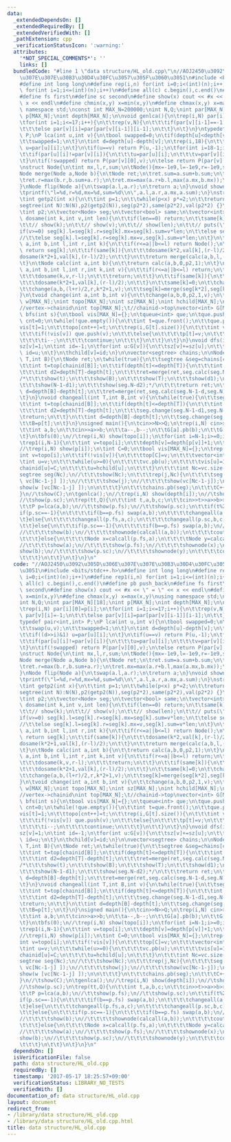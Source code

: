 ```yaml
---
data:
  _extendedDependsOn: []
  _extendedRequiredBy: []
  _extendedVerifiedWith: []
  _pathExtension: cpp
  _verificationStatusIcon: ':warning:'
  attributes:
    '*NOT_SPECIAL_COMMENTS*': ''
    links: []
  bundledCode: "#line 1 \"data structure/HL_old.cpp\"\n//AOJ2450\u3092\u305D\u306E\
    \u307E\u307E\u30B3\u30D4\u30FC\u3057\u305F\u3060\u3051\n#include <bits/stdc++.h>\n\
    #define int long long\n#define rep(i,n) for(int i=0;i<(int)(n);i++)\n#define rep1(i,n)\
    \ for(int i=1;i<=(int)(n);i++)\n#define all(c) c.begin(),c.end()\n#define pb push_back\n\
    #define fs first\n#define sc second\n#define show(x) cout << #x << \" = \" <<\
    \ x << endl\n#define chmin(x,y) x=min(x,y)\n#define chmax(x,y) x=max(x,y)\nusing\
    \ namespace std;\nconst int MAX_N=200000;\nint N,Q;\nint par[MAX_N][18];\nint\
    \ p[MAX_N];\nint depth[MAX_N];\n\nvoid genlca(){\n\trep(i,N) par[i][0]=p[i];\n\
    \tfor(int i=1;i<=17;i++){\n\t\trep(v,N){\n\t\t\tif(par[v][i-1]==-1) par[v][i]=-1;\n\
    \t\t\telse par[v][i]=par[par[v][i-1]][i-1];\n\t\t}\n\t}\n}\ntypedef pair<int,int>\
    \ P;\nP lca(int u,int v){\n\tbool swapped=0;\n\tif(depth[u]<depth[v]){\n\t\tswap(u,v);\n\
    \t\tswapped=1;\n\t}\n\tint d=depth[u]-depth[v];\n\trep(i,18){\n\t\tif((d>>i)&1)\
    \ u=par[u][i];\n\t}\n\tif(u==v) return P(u,-1);\n\tfor(int i=18-1;i>=0;i--){\n\
    \t\tif(par[u][i]!=par[v][i]){\n\t\t\tu=par[u][i];\n\t\t\tv=par[v][i];\n\t\t}\n\
    \t}\n\tif(!swapped) return P(par[v][0],v);\n\telse return P(par[v][0],u);\n}\n\
    \nstruct Node{\n\tint mx,l,r,sum;\n\tNode(){mx=-1e9,l=-1e9,r=-1e9,sum=0;}\n};\n\
    Node merge(Node a,Node b){\n\tNode ret;\n\tret.sum=a.sum+b.sum;\n\tret.l=max(a.l,a.sum+b.l);\n\
    \tret.r=max(b.r,b.sum+a.r);\n\tret.mx=max(a.r+b.l,max(a.mx,b.mx));\n\treturn ret;\n\
    }\nNode flip(Node a){\n\tswap(a.l,a.r);\n\treturn a;\n}\nvoid shownode(Node a){\n\
    \tprintf(\"l=%d,r=%d,mx=%d,sum=%d\\n\",a.l,a.r,a.mx,a.sum);\n}\nstruct segtree{\n\
    \tint getp2(int x){\n\t\tint p=1;\n\t\twhile(p<x) p*=2;\n\t\treturn p;\n\t}\n\t\
    segtree(int N):N(N),p2(getp2(N)),seg(p2*2),same(p2*2),val(p2*2) {}\n\tint N;\n\
    \tint p2;\n\tvector<Node> seg;\n\tvector<bool> same;\n\tvector<int> val;\n\tvoid\
    \ dosame(int k,int v,int len){\n\t\tif(len==0) return;\n\t\tsame[k]=1,val[k]=v;\n\
    \t\t// show(k);\n\t\t// show(v);\n\t\t// show(len);\n\t\t// puts(\"\");\n\t\t\
    if(v>=0) seg[k].l=seg[k].r=seg[k].mx=seg[k].sum=v*len;\n\t\telse seg[k].l=seg[k].r=seg[k].mx=v,seg[k].sum=v*len;\n\
    //\t\telse seg[k].l=seg[k].r=seg[k].mx=v,seg[k].sum=v*len;\n\t}\n\tNode calc(int\
    \ a,int b,int l,int r,int k){\n\t\tif(r<=a||b<=l) return Node();\n\t\tif(a<=l&&r<=b)\
    \ return seg[k];\n\t\tif(same[k]){\n\t\t\tdosame(k*2,val[k],(r-l)/2);\n\t\t\t\
    dosame(k*2+1,val[k],(r-l)/2);\n\t\t}\n\t\treturn merge(calc(a,b,l,(l+r)/2,k*2),calc(a,b,(l+r)/2,r,k*2+1));\n\
    \t}\n\tNode calc(int a,int b){\n\t\treturn calc(a,b,0,p2,1);\n\t}\n\tvoid change(int\
    \ a,int b,int l,int r,int k,int v){\n\t\tif(r<=a||b<=l) return;\n\t\tif(a<=l&&r<=b){\n\
    \t\t\tdosame(k,v,r-l);\n\t\t\treturn;\n\t\t}\n\t\tif(same[k]){\n\t\t\tdosame(k*2,val[k],(r-l)/2);\n\
    \t\t\tdosame(k*2+1,val[k],(r-l)/2);\n\t\t}\n\t\tsame[k]=0;\n\t\tchange(a,b,l,(l+r)/2,k*2,v);\n\
    \t\tchange(a,b,(l+r)/2,r,k*2+1,v);\n\t\tseg[k]=merge(seg[k*2],seg[k*2+1]);\n\t\
    }\n\tvoid change(int a,int b,int v){\n\t\tchange(a,b,0,p2,1,v);\n\t}\n};\n\nint\
    \ w[MAX_N];\nint topo[MAX_N];\nint sz[MAX_N];\nint hchild[MAX_N];\nint chainid[MAX_N];\t\
    //vertex->chainid\nint top[MAX_N];\t//chainid->top\nvector<int> G[MAX_N];\nvoid\
    \ bfs(int s){\n\tbool vis[MAX_N]={};\n\tqueue<int> que;\n\tque.push(s);\n\tint\
    \ cnt=0;\n\twhile(!que.empty()){\n\t\tint t=que.front();\n\t\tque.pop();\n\t\t\
    vis[t]=1;\n\t\ttopo[cnt++]=t;\n\t\trep(i,G[t].size()){\n\t\t\tint v=G[t][i];\n\
    \t\t\tif(!vis[v]) que.push(v);\n\t\t\telse{\n\t\t\t\tp[t]=v;\n\t\t\t\tG[t].erase(G[t].begin()+i);\n\
    \t\t\t\ti--;\n\t\t\t\tcontinue;\n\t\t\t}\n\t\t}\n\t}\n}\nvoid dfs(int v){\n\t\
    sz[v]=1;\n\tint id=-1;\n\tfor(int u:G[v]){\n\t\tsz[v]+=sz[u];\n\t\tif(id<0||sz[u]>sz[id])\
    \ id=u;\n\t}\n\thchild[v]=id;\n}\n\nvector<segtree> chains;\n\nNode calcall(int\
    \ T,int B){\n\tNode ret;\n\twhile(true){\n\t\tsegtree &seg=chains[chainid[B]];\n\
    \t\tint t=top[chainid[B]];\n\t\tif(depth[t]<=depth[T]){\n\t\t\tint d1=depth[B]-depth[t];\n\
    \t\t\tint d2=depth[T]-depth[t];\n\t\t\tret=merge(ret,seg.calc(seg.N-1-d1,seg.N-d2));\n\
    /*\t\t\tshow(t);\n\t\t\tshow(B);\n\t\t\tshow(T);\n\t\t\tshow(d1);\n\t\t\tshow(d2);\n\
    \t\t\tshow(N-1-d1);\n\t\t\tshow(seg.N-d2);*/\n\t\t\treturn ret;\n\t\t}\n\t\tint\
    \ d=depth[B]-depth[t];\n\t\tret=merge(ret,seg.calc(seg.N-1-d,seg.N));\n\t\tB=p[t];\n\
    \t}\n}\nvoid changeall(int T,int B,int v){\n\twhile(true){\n\t\tsegtree &seg=chains[chainid[B]];\n\
    \t\tint t=top[chainid[B]];\n\t\tif(depth[t]<=depth[T]){\n\t\t\tint d1=depth[B]-depth[t];\n\
    \t\t\tint d2=depth[T]-depth[t];\n\t\t\tseg.change(seg.N-1-d1,seg.N-d2,v);\n\t\t\
    \treturn;\n\t\t}\n\t\tint d=depth[B]-depth[t];\n\t\tseg.change(seg.N-1-d,seg.N,v);\n\
    \t\tB=p[t];\n\t}\n}\nsigned main(){\n\tcin>>N>>Q;\n\trep(i,N) cin>>w[i];\n\trep(i,N-1){\n\
    \t\tint a,b;\n\t\tcin>>a>>b;\n\t\ta--,b--;\n\t\tG[a].pb(b);\n\t\tG[b].pb(a);\n\
    \t}\n\tbfs(0);\n//\trep(i,N) show(topo[i]);\n\tfor(int i=N-1;i>=0;i--) dfs(topo[i]);\n\
    \trep1(i,N-1){\n\t\tint v=topo[i];\n\t\tdepth[v]=depth[p[v]]+1;\n\t}\n\tp[0]=-1;\n\
    //\trep(i,N) show(p[i]);\n\tint C=0;\n\tbool vis[MAX_N]={};\n\trep(i,N){\n\t\t\
    int v=topo[i];\n\t\tif(!vis[v]){\n\t\t\ttop[C]=v;\n\t\t\tvector<int> vc;\n\t\t\
    \tint u=v;\n\t\t\twhile(u>=0){\n\t\t\t\tvc.pb(u);\n\t\t\t\tvis[u]=1;\n\t\t\t\t\
    chainid[u]=C;\n\t\t\t\tu=hchild[u];\n\t\t\t}\n\t\t\tint Nc=vc.size();\n\t\t\t\
    segtree seg(Nc);\n//\t\t\tshow(Nc);\n\t\t\trep(j,Nc){\n\t\t\t\tseg.change(j,j+1,w[\
    \ vc[Nc-1-j] ]);\n//\t\t\t\tshow(j);\n//\t\t\t\tshow(vc[Nc-1-j]);\n//\t\t\t\t\
    show(w [vc[Nc-1-j] ]);\n\n\t\t\t}\n\t\t\tchains.pb(seg);\n\t\t\tC++;\n\t\t}\n\t\
    }\n//\tshow(C);\n\tgenlca();\n//\trep(i,N) show(depth[i]);\n//\tshow(p.fs);\n\
    //\tshow(p.sc);\n\trep(tt,Q){\n\t\tint t,a,b,c;\n\t\tcin>>t>>a>>b>>c;\n\t\ta--,b--;\n\
    \t\tP p=lca(a,b);\n//\t\tshow(p.fs);\n//\t\tshow(p.sc);\n\t\tif(t%2){\n\t\t\t\
    if(p.sc==-1){\n\t\t\t\tif(b==p.fs) swap(a,b);\n\t\t\t\tchangeall(a,b,c);\n\t\t\
    \t}else{\n\t\t\t\tchangeall(p.fs,a,c);\n\t\t\t\tchangeall(p.sc,b,c);\n\t\t\t}\n\
    \t\t}else{\n\t\t\tif(p.sc==-1){\n\t\t\t\tif(b==p.fs) swap(a,b);\n//\t\t\t\tshow(a);\n\
    //\t\t\t\tshow(b);\n//\t\t\t\tshownode(calcall(a,b));\n\t\t\t\tcout<<calcall(a,b).mx<<endl;\n\
    \t\t\t}else{\n\t\t\t\tNode x=calcall(p.fs,a);\n\t\t\t\tNode y=calcall(p.sc,b);\n\
    //\t\t\t\tshow(a);\n//\t\t\t\tshow(p.fs);\n//\t\t\t\tshownode(x);\n//\t\t\t\t\
    show(b);\n//\t\t\t\tshow(p.sc);\n//\t\t\t\tshownode(y);\n\t\t\t\tcout<<merge(x,flip(y)).mx<<endl;\n\
    \t\t\t}\n\t\t}\n\t}\n}\n"
  code: "//AOJ2450\u3092\u305D\u306E\u307E\u307E\u30B3\u30D4\u30FC\u3057\u305F\u3060\
    \u3051\n#include <bits/stdc++.h>\n#define int long long\n#define rep(i,n) for(int\
    \ i=0;i<(int)(n);i++)\n#define rep1(i,n) for(int i=1;i<=(int)(n);i++)\n#define\
    \ all(c) c.begin(),c.end()\n#define pb push_back\n#define fs first\n#define sc\
    \ second\n#define show(x) cout << #x << \" = \" << x << endl\n#define chmin(x,y)\
    \ x=min(x,y)\n#define chmax(x,y) x=max(x,y)\nusing namespace std;\nconst int MAX_N=200000;\n\
    int N,Q;\nint par[MAX_N][18];\nint p[MAX_N];\nint depth[MAX_N];\n\nvoid genlca(){\n\
    \trep(i,N) par[i][0]=p[i];\n\tfor(int i=1;i<=17;i++){\n\t\trep(v,N){\n\t\t\tif(par[v][i-1]==-1)\
    \ par[v][i]=-1;\n\t\t\telse par[v][i]=par[par[v][i-1]][i-1];\n\t\t}\n\t}\n}\n\
    typedef pair<int,int> P;\nP lca(int u,int v){\n\tbool swapped=0;\n\tif(depth[u]<depth[v]){\n\
    \t\tswap(u,v);\n\t\tswapped=1;\n\t}\n\tint d=depth[u]-depth[v];\n\trep(i,18){\n\
    \t\tif((d>>i)&1) u=par[u][i];\n\t}\n\tif(u==v) return P(u,-1);\n\tfor(int i=18-1;i>=0;i--){\n\
    \t\tif(par[u][i]!=par[v][i]){\n\t\t\tu=par[u][i];\n\t\t\tv=par[v][i];\n\t\t}\n\
    \t}\n\tif(!swapped) return P(par[v][0],v);\n\telse return P(par[v][0],u);\n}\n\
    \nstruct Node{\n\tint mx,l,r,sum;\n\tNode(){mx=-1e9,l=-1e9,r=-1e9,sum=0;}\n};\n\
    Node merge(Node a,Node b){\n\tNode ret;\n\tret.sum=a.sum+b.sum;\n\tret.l=max(a.l,a.sum+b.l);\n\
    \tret.r=max(b.r,b.sum+a.r);\n\tret.mx=max(a.r+b.l,max(a.mx,b.mx));\n\treturn ret;\n\
    }\nNode flip(Node a){\n\tswap(a.l,a.r);\n\treturn a;\n}\nvoid shownode(Node a){\n\
    \tprintf(\"l=%d,r=%d,mx=%d,sum=%d\\n\",a.l,a.r,a.mx,a.sum);\n}\nstruct segtree{\n\
    \tint getp2(int x){\n\t\tint p=1;\n\t\twhile(p<x) p*=2;\n\t\treturn p;\n\t}\n\t\
    segtree(int N):N(N),p2(getp2(N)),seg(p2*2),same(p2*2),val(p2*2) {}\n\tint N;\n\
    \tint p2;\n\tvector<Node> seg;\n\tvector<bool> same;\n\tvector<int> val;\n\tvoid\
    \ dosame(int k,int v,int len){\n\t\tif(len==0) return;\n\t\tsame[k]=1,val[k]=v;\n\
    \t\t// show(k);\n\t\t// show(v);\n\t\t// show(len);\n\t\t// puts(\"\");\n\t\t\
    if(v>=0) seg[k].l=seg[k].r=seg[k].mx=seg[k].sum=v*len;\n\t\telse seg[k].l=seg[k].r=seg[k].mx=v,seg[k].sum=v*len;\n\
    //\t\telse seg[k].l=seg[k].r=seg[k].mx=v,seg[k].sum=v*len;\n\t}\n\tNode calc(int\
    \ a,int b,int l,int r,int k){\n\t\tif(r<=a||b<=l) return Node();\n\t\tif(a<=l&&r<=b)\
    \ return seg[k];\n\t\tif(same[k]){\n\t\t\tdosame(k*2,val[k],(r-l)/2);\n\t\t\t\
    dosame(k*2+1,val[k],(r-l)/2);\n\t\t}\n\t\treturn merge(calc(a,b,l,(l+r)/2,k*2),calc(a,b,(l+r)/2,r,k*2+1));\n\
    \t}\n\tNode calc(int a,int b){\n\t\treturn calc(a,b,0,p2,1);\n\t}\n\tvoid change(int\
    \ a,int b,int l,int r,int k,int v){\n\t\tif(r<=a||b<=l) return;\n\t\tif(a<=l&&r<=b){\n\
    \t\t\tdosame(k,v,r-l);\n\t\t\treturn;\n\t\t}\n\t\tif(same[k]){\n\t\t\tdosame(k*2,val[k],(r-l)/2);\n\
    \t\t\tdosame(k*2+1,val[k],(r-l)/2);\n\t\t}\n\t\tsame[k]=0;\n\t\tchange(a,b,l,(l+r)/2,k*2,v);\n\
    \t\tchange(a,b,(l+r)/2,r,k*2+1,v);\n\t\tseg[k]=merge(seg[k*2],seg[k*2+1]);\n\t\
    }\n\tvoid change(int a,int b,int v){\n\t\tchange(a,b,0,p2,1,v);\n\t}\n};\n\nint\
    \ w[MAX_N];\nint topo[MAX_N];\nint sz[MAX_N];\nint hchild[MAX_N];\nint chainid[MAX_N];\t\
    //vertex->chainid\nint top[MAX_N];\t//chainid->top\nvector<int> G[MAX_N];\nvoid\
    \ bfs(int s){\n\tbool vis[MAX_N]={};\n\tqueue<int> que;\n\tque.push(s);\n\tint\
    \ cnt=0;\n\twhile(!que.empty()){\n\t\tint t=que.front();\n\t\tque.pop();\n\t\t\
    vis[t]=1;\n\t\ttopo[cnt++]=t;\n\t\trep(i,G[t].size()){\n\t\t\tint v=G[t][i];\n\
    \t\t\tif(!vis[v]) que.push(v);\n\t\t\telse{\n\t\t\t\tp[t]=v;\n\t\t\t\tG[t].erase(G[t].begin()+i);\n\
    \t\t\t\ti--;\n\t\t\t\tcontinue;\n\t\t\t}\n\t\t}\n\t}\n}\nvoid dfs(int v){\n\t\
    sz[v]=1;\n\tint id=-1;\n\tfor(int u:G[v]){\n\t\tsz[v]+=sz[u];\n\t\tif(id<0||sz[u]>sz[id])\
    \ id=u;\n\t}\n\thchild[v]=id;\n}\n\nvector<segtree> chains;\n\nNode calcall(int\
    \ T,int B){\n\tNode ret;\n\twhile(true){\n\t\tsegtree &seg=chains[chainid[B]];\n\
    \t\tint t=top[chainid[B]];\n\t\tif(depth[t]<=depth[T]){\n\t\t\tint d1=depth[B]-depth[t];\n\
    \t\t\tint d2=depth[T]-depth[t];\n\t\t\tret=merge(ret,seg.calc(seg.N-1-d1,seg.N-d2));\n\
    /*\t\t\tshow(t);\n\t\t\tshow(B);\n\t\t\tshow(T);\n\t\t\tshow(d1);\n\t\t\tshow(d2);\n\
    \t\t\tshow(N-1-d1);\n\t\t\tshow(seg.N-d2);*/\n\t\t\treturn ret;\n\t\t}\n\t\tint\
    \ d=depth[B]-depth[t];\n\t\tret=merge(ret,seg.calc(seg.N-1-d,seg.N));\n\t\tB=p[t];\n\
    \t}\n}\nvoid changeall(int T,int B,int v){\n\twhile(true){\n\t\tsegtree &seg=chains[chainid[B]];\n\
    \t\tint t=top[chainid[B]];\n\t\tif(depth[t]<=depth[T]){\n\t\t\tint d1=depth[B]-depth[t];\n\
    \t\t\tint d2=depth[T]-depth[t];\n\t\t\tseg.change(seg.N-1-d1,seg.N-d2,v);\n\t\t\
    \treturn;\n\t\t}\n\t\tint d=depth[B]-depth[t];\n\t\tseg.change(seg.N-1-d,seg.N,v);\n\
    \t\tB=p[t];\n\t}\n}\nsigned main(){\n\tcin>>N>>Q;\n\trep(i,N) cin>>w[i];\n\trep(i,N-1){\n\
    \t\tint a,b;\n\t\tcin>>a>>b;\n\t\ta--,b--;\n\t\tG[a].pb(b);\n\t\tG[b].pb(a);\n\
    \t}\n\tbfs(0);\n//\trep(i,N) show(topo[i]);\n\tfor(int i=N-1;i>=0;i--) dfs(topo[i]);\n\
    \trep1(i,N-1){\n\t\tint v=topo[i];\n\t\tdepth[v]=depth[p[v]]+1;\n\t}\n\tp[0]=-1;\n\
    //\trep(i,N) show(p[i]);\n\tint C=0;\n\tbool vis[MAX_N]={};\n\trep(i,N){\n\t\t\
    int v=topo[i];\n\t\tif(!vis[v]){\n\t\t\ttop[C]=v;\n\t\t\tvector<int> vc;\n\t\t\
    \tint u=v;\n\t\t\twhile(u>=0){\n\t\t\t\tvc.pb(u);\n\t\t\t\tvis[u]=1;\n\t\t\t\t\
    chainid[u]=C;\n\t\t\t\tu=hchild[u];\n\t\t\t}\n\t\t\tint Nc=vc.size();\n\t\t\t\
    segtree seg(Nc);\n//\t\t\tshow(Nc);\n\t\t\trep(j,Nc){\n\t\t\t\tseg.change(j,j+1,w[\
    \ vc[Nc-1-j] ]);\n//\t\t\t\tshow(j);\n//\t\t\t\tshow(vc[Nc-1-j]);\n//\t\t\t\t\
    show(w [vc[Nc-1-j] ]);\n\n\t\t\t}\n\t\t\tchains.pb(seg);\n\t\t\tC++;\n\t\t}\n\t\
    }\n//\tshow(C);\n\tgenlca();\n//\trep(i,N) show(depth[i]);\n//\tshow(p.fs);\n\
    //\tshow(p.sc);\n\trep(tt,Q){\n\t\tint t,a,b,c;\n\t\tcin>>t>>a>>b>>c;\n\t\ta--,b--;\n\
    \t\tP p=lca(a,b);\n//\t\tshow(p.fs);\n//\t\tshow(p.sc);\n\t\tif(t%2){\n\t\t\t\
    if(p.sc==-1){\n\t\t\t\tif(b==p.fs) swap(a,b);\n\t\t\t\tchangeall(a,b,c);\n\t\t\
    \t}else{\n\t\t\t\tchangeall(p.fs,a,c);\n\t\t\t\tchangeall(p.sc,b,c);\n\t\t\t}\n\
    \t\t}else{\n\t\t\tif(p.sc==-1){\n\t\t\t\tif(b==p.fs) swap(a,b);\n//\t\t\t\tshow(a);\n\
    //\t\t\t\tshow(b);\n//\t\t\t\tshownode(calcall(a,b));\n\t\t\t\tcout<<calcall(a,b).mx<<endl;\n\
    \t\t\t}else{\n\t\t\t\tNode x=calcall(p.fs,a);\n\t\t\t\tNode y=calcall(p.sc,b);\n\
    //\t\t\t\tshow(a);\n//\t\t\t\tshow(p.fs);\n//\t\t\t\tshownode(x);\n//\t\t\t\t\
    show(b);\n//\t\t\t\tshow(p.sc);\n//\t\t\t\tshownode(y);\n\t\t\t\tcout<<merge(x,flip(y)).mx<<endl;\n\
    \t\t\t}\n\t\t}\n\t}\n}\n"
  dependsOn: []
  isVerificationFile: false
  path: data structure/HL_old.cpp
  requiredBy: []
  timestamp: '2017-05-17 18:25:57+09:00'
  verificationStatus: LIBRARY_NO_TESTS
  verifiedWith: []
documentation_of: data structure/HL_old.cpp
layout: document
redirect_from:
- /library/data structure/HL_old.cpp
- /library/data structure/HL_old.cpp.html
title: data structure/HL_old.cpp
---
```

